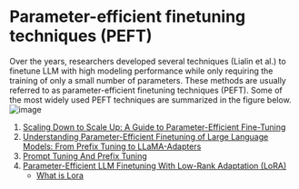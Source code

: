 # Parameter-efficient finetuning techniques (PEFT)
Over the years, researchers developed several techniques (Lialin et al.) to finetune LLM with high modeling performance while only requiring the training of only a small number of parameters. These methods are usually referred to as parameter-efficient finetuning techniques (PEFT).
        Some of the most widely used PEFT techniques are summarized in the figure below.
        ![image](https://user-images.githubusercontent.com/13446418/234774400-d31d4c2d-7000-45ed-a384-103f00dd11a6.png)

1. [Scaling Down to Scale Up: A Guide to Parameter-Efficient Fine-Tuning](https://arxiv.org/pdf/2303.15647.pdf)    
2. [Understanding Parameter-Efficient Finetuning of Large Language Models: From Prefix Tuning to LLaMA-Adapters](https://lightning.ai/pages/community/article/understanding-llama-adapters/)
3. [Prompt Tuning And Prefix Tuning](https://magazine.sebastianraschka.com/p/understanding-parameter-efficient)
4. [Parameter-Efficient LLM Finetuning With Low-Rank Adaptation (LoRA)](https://lightning.ai/pages/community/tutorial/lora-llm/)
    - [What is Lora](https://bdtechtalks.com/2023/05/22/what-is-lora/)
